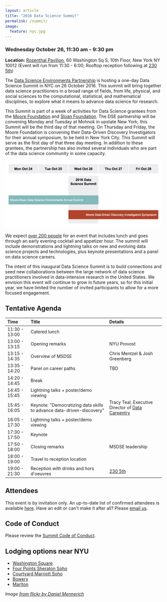 ```yaml
---
layout: article
title: "2016 Data Science Summit"
permalink: /summit/
image:
  feature: nyc.jpg 
---
```


### Wednesday October 26, 11:30 am - 9:30 pm

**Location:** [Rosenthal Pavilion](https://www.nyu.edu/community/conference-event-services/facilities/large/rosenthal-pavilion.html), 60 Washington Sq S, 10th Floor, New York NY 10012 (Event will run from 11:30 - 6:00; Rooftop reception following at [230 5th](http://www.230-fifth.com/))

The [Data Science Environments Partnership](/about) is hosting a one-day Data Science Summit in NYC on 26 October 2016. This summit will bring together data science practitioners in a broad range of fields, from life, physical, and social sciences to the computational, statistical, and mathematical disciplines, to explore what it means to advance data science for research.

This Summit is part of a week of activities for Data Science grantees from the [Moore Foundation](http://www.moore.org) and [Sloan Foundation](http://sloan.org). The DSE partnership will be convening Monday and Tuesday at Mohnok in upstate New York; this Summit will be the third day of that meeting. On Thursday and Friday, the Moore Foundation is convening their Data-Driven Discovery Investigators for their annual symposium, to be held in New York City. This Summit will serve as the first day of that three day meeting. In addition to these grantees, the partnership has also invited several individuals who are part of the data science community in some capacity.

![week pic](/images/week.jpg)


We expect [over 200 people](https://github.com/DDD-Moore/dse/blob/master/wed-summit-attendees.csv) for an event that includes lunch and goes through an early evening cocktail and appetizer hour. The summit will include demonstrations and lightning talks on new and evolving data science projects and technologies, plus keynote presentations and a panel on data science careers.

The intent of this inaugural Data Science Summit is to build connections and seed new collaborations between the large network of data science practitioners involved in data-intensive research in the United States. We envision this event will continue to grow in future years, so for this initial year, we have limited the number of invited participants to allow for a more focused engagement. 

## Tentative Agenda

|Time |Title |Details|
| :----------- | :----------------- | :--------|
|11:30 - 13:00 |Catered lunch| |
|13:00 - 13:15 |Opening remarks|NYU Provost|
|13:15 - 14:35 |Overview of MSDSE|Chris Mentzel & Josh Greenberg|
|13:35 - 14:20 |Panel on career paths|TBD |
|14:20 - 14:45 |Break| |
|14:45 - 15:45 |Lightning talks + poster/demo viewing| |
|15:45 - 16:05 |Keynote: "Democratizing data skills to advance data-driven-discovery"|Tracy Teal, Executive Director of [Data Carpentry](http://www.datacarpentry.org/) |
|16:05 - 17:30 |Lightning talks + poster/demo viewing| |
|17:30 - 17:50 |Keynote| |
|17:50 - 18:00 |Closing remarks|MSDSE leadership |
|18:00 - 19:00|Travel to reception location|
|19:00 - 21:30|Reception with drinks and hors d'oeuvres | [230 5th](http://www.230-fifth.com/)|

## Attendees

This event is by invitation only. An up-to-date list of confirmed attendees is available [here](https://github.com/DDD-Moore/dse/blob/master/wed-summit-attendees.csv). Have an edit or can't make it after all? Please [email us](mailto:carlystrasser@gmail.com).

## Code of Conduct

Please review the [Summit Code of Conduct](https://github.com/DDD-Moore/dse/blob/master/code-of-conduct.md).

## Lodging options near NYU

* [Washington Square](http://washingtonsquarehotel.com/)
* [Four Points Sheraton Soho](http://www.fourpointssohovillage.com/)
* [Courtyard Marriott Soho](http://www.marriott.com/hotels/travel/nycmt-courtyard-new-york-manhattan-soho/)
* [Bowery](http://www.theboweryhotel.com/)
* [Marlton](http://marltonhotel.com/) 

<!-- ### Confirmed Invited Guests

| Name | Affiliation | 
| :----------- | :----------------- |
|Flip Korn|Google |
|Wade Shen|DARPA|
|Daniel Goroff |Sloan Foundation|
|Mark Cullen|Stanford University|
|Jim Kurose |National Science Foundation|
|Jeffrey Brock | Brown University|
|Ugur Cetintemel | Brown University|
|Mike Franklin | University of California, Berkeley|
|Andrew Gelman | Columbia University|
|Amber Boehnlein | Department of Energy|
|Meredith McPhail | Arnold Foundation |
|Ashley Zauderer | Templeton Foundation |
|Huy Vo |City University of New York|
|Meredith Lee | UC Berkeley|
|Michael Stebbins | Arnold Foundation |
|Stuart Feldman | Schmidt Philanthropies|
|Stuart Buck | Arnold Foundation|
|Richard Wilder | Gates Foundation|
|Guido Gerig |New York University |
|Maria Zemankova | National Science Foundation|
|Andrew Hill |CartoDB |
|Chris Wiggins|New York Times & Columbia University  |
|Justin Hendrix |New York City Media Lab|
|James Hetherington |University College London|
|Arfon Smith | GitHub |
|Holly Bik | New York University|
|Elizabeth Bruce|Massachusetts Institute of Technology |
|Merce Crosas | Harvard University|
|Vasant Honavar| Penn State University|
|Alex Chohlas-Wood |New York Police Department|
|David Spergel | Princeton University |
|Alex Szalay |Johns Hopkins University|
|Susan Davidson |University of Pennsylvania |
|Enrico	Bertini |New York University|
|Jeremy	Freeman |Janelia Research Campus|
|Tracy Teal |Data Carpentry|
|Divesh	Srivastava|AT&T Research|
|Brian Granger |Project Jupyter & CalPoly|
|Kerstin Kleese Van Dam | Brookhaven National Laboratory|
|Robert	Brunner |University of Illinois Urbana-Champaign |
|Rumi Chunara |New York University |
|Chaitanya Baru |National Science Foundation|
|Lenny Teytelman | Protocols.io|
|Giuseppe Longo |CNRS (Le Centre national de la Recherche Scientifique) |
|Carl Lagoze| University of Michigan|
|Meredith Broussard|New York University|
|Elliott Shore |Association of Research Libraries|
|Kathleen McKeown|Columbia University|
|Debra Perez|Moore Foundation|
|Chid Apte|IBM|
|Lesley Park|Stanford University|
|David Robinson |Stack Overflow|
|Julia Metzner |Moore Foundation|
|Debra Williams|Pearson|
|Joe Hand |Dat|
|Kunihiko Niwa|Japan Science and Technology|
|Alyssa Goodman|Harvard|
|Jonathan Cornelissen	|Data Camp|
|Dan Katz|University of Illinois|
|Christian Borgs|Microsoft Research|
|Jennifer Chayes|Microsoft Research|
|Sharon Gillett|Microsoft Research|

### Moore Data-Driven Discovery Investigators & Lab Members

| Name | Affiliation | 
| :----------- | :----------------- |
|Joshua Bloom	|University of California Berkeley  |
|Titus Brown	|University of California Davis|
|Casey Greene	|University of Pennsylvania |
|Carl Kingsford	|Carnegie Mellon University|
|Laurel Larsen	|University of California Berkeley|
|Chris Re	|Stanford University|
|Kim Reynolds	|University of Texas Southwestern Medical Center|
|Amit Singer	|Princeton University|
|Matthew Stephens	|University of Chicago|
|Blair Sullivan	|North Carolina State University|
|Matthew Turk	|University of Illinois Urbana-Champaign|
|Laura Waller	|University of California Berkeley|
|Ethan White	|University of Florida|
|Daniel Himmelstein|University of Pennsylvania|
|Roy Lederman|Princeton University|
|Li-Hao Yeh| University of California Berkeley|
|Brett Naul | University of California Berkeley|
|Meagan Lang | University of Illinois Urbana-Champaign|
|Molly Van Gordon |University of California Berkeley|
|Gao Wang |University of Chicago|
|Camille Scott |University of California Davis|
|Guillaume Marcais|Carnegie Mellon University|
|Alexander Ratner|Stanford University|
|Judith Boldt|UT Southwestern Medical Center|
|Michael O'Brien|North Carolina State University|
|Kristina Riemer|University of Florida|
|Gregory Way|University of Pennsylvania|
|Arvind Satyanarayan|Stanford University|

### Confirmed Data Science Environment Attendees

| Name | Affiliation | 
| :----------- | :----------------- |
|	Andreas Mueller	|	New York University	|
|	Andrew Guess	|	New York University	|
|	Arthur Spirling	|	New York University	|
|	Brian McFee	|	New York University	|
|	Daniela Huppenkothen	|	New York University	|
|	Kathleen Zichy	|	New York University	|
|	Kevin Munger	|	New York University	|
|	Mik Laver	|	New York University	|
|	Nathaniel Beck	|	New York University	|
|	Roy Lowrance	|	New York University	|
|	Sam Bowman	|	New York University	|
|	Sunandan Chakraborty	|	New York University	|
|	Todd Gureckis	|	New York University	|
|	Vicky Steeves	|	New York University	|
|	Yann LeCun	|	New York University	|
|Juliana Freire|New York University |
|	Bowen Yu	|	New York University	|
|	Brenden Lake	|	New York University	|
|	Bruno Goncalves	|	New York University	|
|	Carlos Fernandez-Granda	|	New York University	|
|	David Hogg	|	New York University	|
|	Emily Mathis	|	New York University	|
|	Jonathan Nagler	|	New York University	|
|	Laura Noren	|	New York University	|
|	Remi Rampin	|	New York University	|
|	Roger Kingsepp	|	New York University	|
|	Rumi Chunara	|	New York University	|
|	Vasant Dhar	|	New York University	|
|	Ying Lu	|	New York University	|
|	Heiko Mueller	|	New York University	|
|	Stefan Karpinski	|	New York University	|
|	Fernando Chirigati	|	New York University	|
|	Afonso Bandeira	|	New York University	|
|	Ali Ferguson	|	University of California at Berkeley	|
|	Carl Boettiger	|	University of California at Berkeley	|
|	Chihoko Cullens	|	University of California at Berkeley	|
|	Cyrus Dioun	|	University of California at Berkeley	|
|	Dan Hammer	|	University of California at Berkeley	|
|	Daniela Ushizima	|	University of California at Berkeley	|
|	Deb Agarwal	|	University of California at Berkeley	|
|	Erik Mitchell	|	University of California at Berkeley	|
|	Fernando Perez	|	University of California at Berkeley	|
|	Garret Christensen	|	University of California at Berkeley	|
|	Harald Frey	|	University of California at Berkeley	|
|	Jamie Whitacre	|	University of California at Berkeley	|
|	Jasmine Nirody	|	University of California at Berkeley	|
|	Jey Kottalam	|	University of California at Berkeley	|
|	Kevin Koy	|	University of California at Berkeley	|
|	Karthik Ram	|	University of California at Berkeley	|
|	Kellie Ottoboni	|	University of California at Berkeley	|
|	Kyle Barbary	|	University of California at Berkeley	|
|	Nathaniel Smith	|	University of California at Berkeley	|
|	Neil Davies	|	University of California at Berkeley	|
|	Nick Swanson-Hysell	|	University of California at Berkeley	|
|	Stefan van der Walt	|	University of California at Berkeley	|
|	Stuart Geiger	|	University of California at Berkeley	|
|	Peter Nugent	|	University of California at Berkeley	|
|	Nick Adams	|	University of California at Berkeley	|
|	Robert Nadeau	|	University of California at Berkeley	|
|	Anthony Suen	|	University of California at Berkeley	|
|	Fatma Imamoglu	|	University of California at Berkeley	|
|	Rebecca Barter	|	University of California at Berkeley	|
|	Nelle Varoquaux	|	University of California at Berkeley	|
|	Orianna DeMasi	|	University of California at Berkeley	|
|	Dmitriy Morozov	|	University of California at Berkeley	|
|	Laura Nelson	|	University of California at Berkeley	|
|	Chris Holdgraf	|	University of California at Berkeley	|
|	Alexandra Paxton	|	University of California at Berkeley	|
|	Saul Perlmutter	|	University of California at Berkeley	|
|	Alexander Franks	|	University of Washington	|
|	Ariel Rokem	|	University of Washington	|
|	Bernease Herman	|	University of Washington	|
|	Dave Beck	|	University of Washington	|
|	Dongfang Zhao	|	University of Washington	|
|	Eurika Kaiser	|	University of Washington	|
|	Jacob Schreiber	|	University of Washington	|
|	Jenny Muilenburg	|	University of Washington	|
|	Jes Ford	|	University of Washington	|
|	Jevin West	|	University of Washington	|
|	Jose Manuel MAGALLANES	|	University of Washington	|
|	Joseph Hellerstein	|	University of Washington	|
|	Magdalena Balazinska	|	University of Washington	|
|	Michael Beyeler	|	University of Washington	|
|	Rahul Biswas	|	University of Washington	|
|	Thaisa Way	|	University of Washington	|
|	Tyler McCormick	|	University of Washington	|
|	Werner Stuetzle	|	University of Washington	|
|	Xiaofeng Meng	|	University of Washington	|
|	Yi Cao	|	University of Washington	|
|Micaela Parker |University of Washington |
|Sarah Stone|University of Washington|
|Ed	Lazowska|University of Washington|
|	Allison Smith	|	University of Washington	|
|	Andrew Connolly	|	University of Washington	|
|	Anissa Tanweer	|	University of Washington	|
|	Rob Fatland	|	University of Washington	|
|	Serena Liu	|	University of Washington	|
|	Xin Ru (Nancy) Wang	|	University of Washington	|
|	Bryna Hazelton	|	University of Washington	|
|	Vaughn Iverson	|	University of Washington	|
|	Thiago Costa	|	University of Washington	|
|	Valentina Staneva	|	University of Washington	|
|	Jesse Piedford	|	University of Washington	|
|	Robin Brooks	|	University of Washington	|
|	Jenny Muilenburg	|	University of Washington	|
|	Mario Juric	|	University of Washington	|
|	Bill Howe	|	University of Washington	|
-->

_Image [from flickr by Daniel Mennerich](https://www.flickr.com/photos/danielmennerich/5738689951)_
